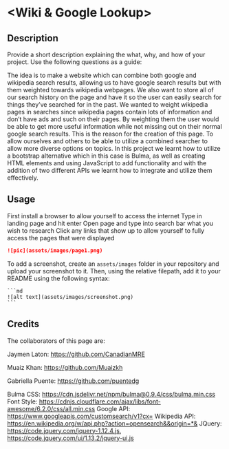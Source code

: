 # <Wiki & Google Lookup>

## Description

Provide a short description explaining the what, why, and how of your project. Use the following questions as a guide:

The idea is to make a website which can combine both google and wikipedia search results, allowing us to have google search results but with them weighted towards wikipedia webpages. We also want to store all of our search history on the page and have it so the user can easily search for things they’ve searched for in the past. We wanted to weight wikipedia pages in searches since wikipedia pages contain lots of information and don’t have ads and such on their pages. By weighting them the user would be able to get more useful information while not missing out on their normal google search results. This is the reason for the creation of this page. To allow ourselves and others to be able to utilize a combined searcher to allow more diverse options on topics. In this project we learnt how to utilize a bootstrap alternative which in this case is Bulma, as well as creating HTML elements and using JavaScript to add functionality and with the addition of two different APIs we learnt how to integrate and utilize them effectively. 

## Usage

First install a browser to allow yourself to access the internet
Type in landing page and hit enter
Open page and type into search bar what you wish to research
Click any links that show up to allow yourself to fully access the pages that were displayed


```md
![pic](assets/images/page1.png)
```
To add a screenshot, create an `assets/images` folder in your repository and upload your screenshot to it. Then, using the relative filepath, add it to your README using the following syntax:

    ```md
    ![alt text](assets/images/screenshot.png)
    ```

## Credits

The collaborators of this page are: 

Jaymen Laton: https://github.com/CanadianMRE

Muaiz Khan: https://github.com/Muaizkh

Gabriella Puente: https://github.com/puentedg

Bulma CSS: https://cdn.jsdelivr.net/npm/bulma@0.9.4/css/bulma.min.css
Font Style: https://cdnjs.cloudflare.com/ajax/libs/font-awesome/6.2.0/css/all.min.css
Google API: https://www.googleapis.com/customsearch/v1?cx=
Wikipedia API: https://en.wikipedia.org/w/api.php?action=opensearch&&origin=*&
JQuery: https://code.jquery.com/jquery-1.12.4.js, https://code.jquery.com/ui/1.13.2/jquery-ui.js



